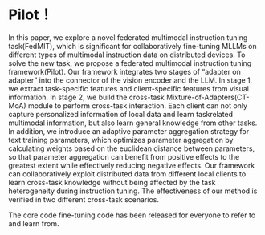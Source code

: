 # Pilot！

In this paper, we explore a novel federated multimodal instruction tuning task(FedMIT), which is significant for collaboratively fine-tuning MLLMs on different types of multimodal instruction data on distributed devices. To solve the
new task, we propose a federated multimodal instruction tuning framework(Pilot). Our framework integrates two stages of
“adapter on adapter” into the connector of the vision encoder
and the LLM. In stage 1, we extract task-specific features and
client-specific features from visual information. In stage 2,
we build the cross-task Mixture-of-Adapters(CT-MoA) module to perform cross-task interaction. Each client can not only
capture personalized information of local data and learn taskrelated multimodal information, but also learn general knowledge from other tasks. In addition, we introduce an adaptive parameter aggregation strategy for text training parameters, which optimizes parameter aggregation by calculating
weights based on the euclidean distance between parameters,
so that parameter aggregation can benefit from positive effects to the greatest extent while effectively reducing negative effects. Our framework can collaboratively exploit distributed data from different local clients to learn cross-task
knowledge without being affected by the task heterogeneity
during instruction tuning. The effectiveness of our method is
verified in two different cross-task scenarios.

The core code fine-tuning code has been released for everyone to refer to and learn from.
